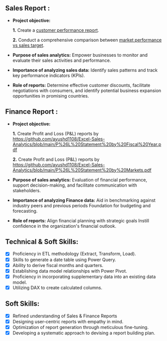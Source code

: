 ## Sales Report :


- **Project objective:** 

    **1.** Create a [customer performance report](https://github.com/ayushd1108/Excel-Sales-Analytics/blob/main/Customer%20Performance%20Report.pdf). 

    **2.** Conduct a comprehensive comparison between [market performance vs sales target](https://github.com/ayushd1108/Excel-Sales-Analytics/blob/main/Market%20Performance%20vs%20Target%20Report.pdf).

- **Purpose of sales analytics:** Empower businesses to monitor and evaluate their sales activities and performance.

- **Importance of analyzing sales data:** Identify sales patterns and track key performance indicators (KPIs).

- **Role of reports:** Determine effective customer discounts, facilitate negotiations with consumers, and identify potential business expansion opportunities in promising countries.


## Finance Report :

- **Project objective:** 

    **1.** Create Profit and Loss (P&L) reports by https://github.com/ayushd1108/Excel-Sales-Analytics/blob/main/P%26L%20Statement%20by%20Fiscal%20Year.pdf

   **2.** Create Profit and Loss (P&L) reports by https://github.com/ayushd1108/Excel-Sales-Analytics/blob/main/P%26L%20Statement%20by%20Markets.pdf

- **Purpose of sales analytics:** Evaluation of financial performance, support decision-making, and facilitate communication with stakeholders.

- **Importance of analyzing Finance data:** Aid in benchmarking against industry peers and previous periods Foundation for budgeting and forecasting.

- **Role of reports:** Align financial planning with strategic goals Instill confidence in the organization's financial outlook.


## Technical & Soft Skills:
- [x]	Proficiency in ETL methodology (Extract, Transform, Load).
- [x]	Skills to generate a date table using Power Query.
- [x]	Ability to derive fiscal months and quarters.
- [x]	Establishing data model relationships with Power Pivot.
- [x]	Proficiency in incorporating supplementary data into an existing data model.
- [x]	Utilizing DAX to create calculated columns.

## Soft Skills:
- [x]	Refined understanding of Sales & Finance Reports
- [x]	Designing user-centric reports with empathy in mind.
- [x]	Optimization of report generation through meticulous fine-tuning.
- [x]	Developing a systematic approach to devising a report building plan.
